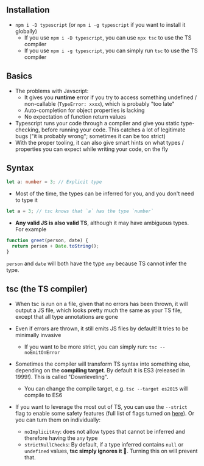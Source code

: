 ## Installation

- `npm i -D typescript` (or `npm i -g typescript` if you want to install it globally)
  - If you use `npm i -D typescript`, you can use `npx tsc` to use the TS compiler
  - If you use `npm i -g typescript`, you can simply run `tsc` to use the TS compiler

## Basics

- The problems with Javscript:
  - It gives you **runtime** error if you try to access something undefined / non-callable (`TypeError: xxxx`), which is probably "too late"
  - Auto-completion for object properties is lacking
  - No expectation of function return values
- Typescript runs your code through a compiler and give you static type-checking, before running your code. This catches a lot of legitimate bugs ("it is probably wrong"; sometimes it can be too strict)
- With the proper tooling, it can also give smart hints on what types / properties you can expect while writing your code, on the fly

## Syntax

```ts
let a: number = 3; // Explicit type
```

- Most of the time, the types can be inferred for you, and you don't need to type it

```ts
let a = 3; // tsc knows that `a` has the type `number`
```

- **Any valid JS is also valid TS**, although it may have ambiguous types. For example

```ts
function greet(person, date) {
  return person + Date.toString();
}
```

`person` and `date` will both have the type `any` because TS cannot infer the type.

## tsc (the TS compiler)

- When tsc is run on a file, given that no errors has been thrown, it will output a JS file, which looks pretty much the same as your TS file, except that all type annotations are gone
- Even if errors are thrown, it still emits JS files by default! It tries to be minimally invasive
  - If you want to be more strict, you can simply run: `tsc --noEmitOnError`
- Sometimes the compiler will transform TS syntax into something else, depending on the **compiling target**. By default it is ES3 (released in 1999!). This is called "Downleveling".

  - You can change the compile target, e.g. `tsc --target es2015` will compile to ES6

- If you want to leverage the most out of TS, you can use the `--strict` flag to enable some safety features (full list of flags turned on [here](https://www.typescriptlang.org/tsconfig/#strict)). Or you can turn them on individually:
  - `noImplicitAny`: does not allow types that cannot be inferred and therefore having the `any` type
  - `strictNullChecks`: By default, if a type inferred contains `null` or `undefined` values, **tsc simply ignores it 🤯**. Turning this on will prevent that.
